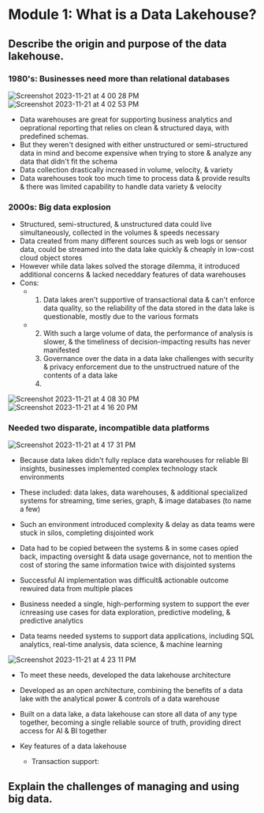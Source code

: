 # Module 1: What is a Data Lakehouse?
## Describe the origin and purpose of the data lakehouse.

### 1980's: Businesses need more than relational databases
![Screenshot 2023-11-21 at 4 00 28 PM](https://github.com/MMBazel/study-databricks/assets/3360070/b0b7ef8b-613e-4152-98e7-b3e47ac27f71)
![Screenshot 2023-11-21 at 4 02 53 PM](https://github.com/MMBazel/study-databricks/assets/3360070/80312382-342c-41b3-bcbf-e1c47f5b0400)

- Data warehouses are great for supporting business analytics and oeprational reporting that relies on clean & structured daya, with predefined schemas.
- But they weren't designed with either unstructured or semi-structured data in mind and become expensive when trying to store & analyze any data that didn't fit the schema
- Data collection drastically increased in volume, velocity, & variety
- Data warehouses took too much time to process data & provide results & there was limited capability to handle data variety & velocity

### 2000s: Big data explosion
- Structured, semi-structured, & unstructured data could live simultaneously, collected in the volumes & speeds necessary
- Data created from many different sources such as web logs or sensor data, could be streamed into the data lake quickly & cheaply in low-cost cloud object stores
- However while data lakes solved the storage dilemma, it introduced additional concerns & lacked neceddary features of data warehouses
- Cons:
    - 1) Data lakes aren't supportive of transactional data & can't enforce data quality, so the reliability of the data stored in the data lake is questionable, mostly due to the various formats
    - 2) With such a large volume of data, the performance of analysis is slower, & the timeliness of decision-impacting results has never manifested
      3) Governance over the data in a data lake challenges with security & privacy enforcement due to the unstructrued nature of the contents of a data lake
      4) 

![Screenshot 2023-11-21 at 4 08 30 PM](https://github.com/MMBazel/study-databricks/assets/3360070/68a75956-cabc-4dd9-a5fb-8cd1a580137e)
![Screenshot 2023-11-21 at 4 16 20 PM](https://github.com/MMBazel/study-databricks/assets/3360070/4c9b2ab7-c3bd-41c3-812f-37213f6a5f12)

### Needed two disparate, incompatible data platforms
![Screenshot 2023-11-21 at 4 17 31 PM](https://github.com/MMBazel/study-databricks/assets/3360070/ba52f9e4-bd60-44d1-88ad-52e126a5e15d)

- Because data lakes didn't fully replace data warehouses for reliable BI insights, businesses implemented complex technology stack environments
- These included: data lakes, data warehouses, & additional specialized systems for streaming, time series, graph, & image databases (to name a few)
- Such an environment introduced complexity & delay as data teams were stuck in silos, completing disjointed work
- Data had to be copied between the systems & in some cases opied back, impacting oversight & data usage governance, not to mention the cost of storing the same information twice with disjointed systems
- Successful AI implementation was difficult& actionable outcome rewuired data from multiple places

- Business needed a single, high-performing system to support the ever icnreasing use cases for data exploration, predictive modeling, & predictive analytics
- Data teams needed systems to support data applications, including SQL analytics, real-time analysis, data science, & machine learning

![Screenshot 2023-11-21 at 4 23 11 PM](https://github.com/MMBazel/study-databricks/assets/3360070/e8350b36-fd6e-4e15-8cab-00dc2c7f34c6)

- To meet these needs, developed the data lakehouse architecture
- Developed as an open architecture, combining the benefits of a data lake with the analytical power & controls of a data warehouse
- Built on a data lake, a data lakehouse can store all data of any type together, becoming a single reliable source of truth, providing direct access for AI & BI together

- Key features of a data lakehouse
    - Transaction support: 

## Explain the challenges of managing and using big data.
